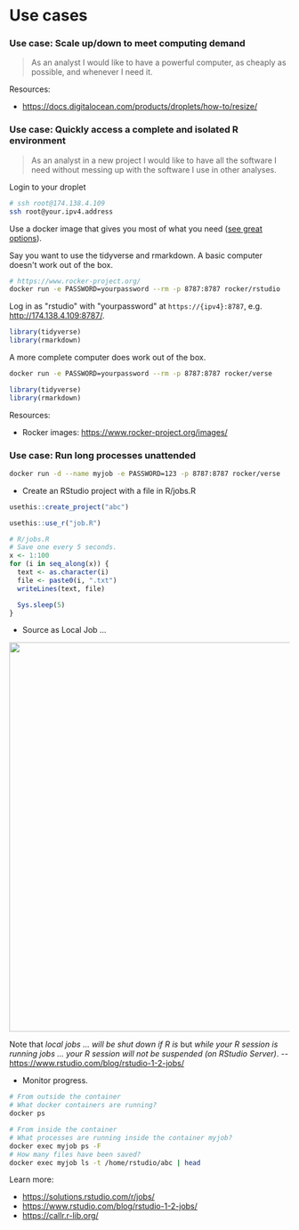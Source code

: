 # Use cases

### Use case: Scale up/down to meet computing demand

> As an analyst I would like to have a powerful computer, as cheaply as possible, and whenever I need it.

Resources:

* <https://docs.digitalocean.com/products/droplets/how-to/resize/>

### Use case: Quickly access a complete and isolated R environment

> As an analyst in a new project I would like to have all the software I need
without messing up with the software I use in other analyses.

Login to your droplet

```bash
# ssh root@174.138.4.109
ssh root@your.ipv4.address
```

Use a docker image that gives you most of what you need ([see great options](https://www.rocker-project.org/images/)).

Say you want to use the tidyverse and rmarkdown. A basic computer doesn't work
out of the box.

```bash
# https://www.rocker-project.org/
docker run -e PASSWORD=yourpassword --rm -p 8787:8787 rocker/rstudio
```

Log in as "rstudio" with "yourpassword" at `https://{ipv4}:8787`, e.g.
<http://174.138.4.109:8787/>.

```r
library(tidyverse)
library(rmarkdown)
```
  
A more complete computer does work out of the box.

```bash
docker run -e PASSWORD=yourpassword --rm -p 8787:8787 rocker/verse
```

```r
library(tidyverse)
library(rmarkdown)
```

Resources:

* Rocker images: https://www.rocker-project.org/images/

### Use case: Run long processes unattended

```bash
docker run -d --name myjob -e PASSWORD=123 -p 8787:8787 rocker/verse
```

* Create an RStudio project with a file in R/jobs.R

```r
usethis::create_project("abc")
```

```r
usethis::use_r("job.R")

# R/jobs.R
# Save one every 5 seconds.
x <- 1:100
for (i in seq_along(x)) {
  text <- as.character(i)
  file <- paste0(i, ".txt")
  writeLines(text, file)

  Sys.sleep(5)
}
```

* Source as Local Job ...

<img src=https://i.imgur.com/rWhFj49.png width=700/>

Note that _local jobs ... will be shut down if R is_ but _while your R session
is running jobs ... your R session will not be suspended (on RStudio Server)_.
-- <https://www.rstudio.com/blog/rstudio-1-2-jobs/>

* Monitor progress.

```bash
# From outside the container
# What docker containers are running?
docker ps

# From inside the container
# What processes are running inside the container myjob?
docker exec myjob ps -F
# How many files have been saved?
docker exec myjob ls -t /home/rstudio/abc | head
```

Learn more:

* <https://solutions.rstudio.com/r/jobs/> 
* <https://www.rstudio.com/blog/rstudio-1-2-jobs/>
* <https://callr.r-lib.org/>

